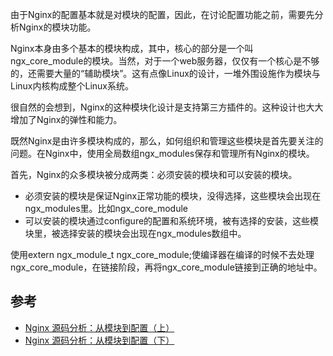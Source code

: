 由于Nginx的配置基本就是对模块的配置，因此，在讨论配置功能之前，需要先分析Nginx的模块功能。

Nginx本身由多个基本的模块构成，其中，核心的部分是一个叫ngx_core_module的模块。当然，对于一个web服务器，仅仅有一个核心是不够的，还需要大量的“辅助模块”。这有点像Linux的设计，一堆外围设施作为模块与Linux内核构成整个Linux系统。

很自然的会想到，Nginx的这种模块化设计是支持第三方插件的。这种设计也大大增加了Nginx的弹性和能力。

既然Nginx是由许多模块构成的，那么，如何组织和管理这些模块是首先要关注的问题。在Nginx中，使用全局数组ngx_modules保存和管理所有Nginx的模块。

首先，Nginx的众多模块被分成两类：必须安装的模块和可以安装的模块。

- 必须安装的模块是保证Nginx正常功能的模块，没得选择，这些模块会出现在ngx_modules里。比如ngx_core_module
- 可以安装的模块通过configure的配置和系统环境，被有选择的安装，这些模块里，被选择安装的模块会出现在ngx_modules数组中。

使用extern ngx_module_t ngx_core_module;使编译器在编译的时候不去处理ngx_core_module，在链接阶段，再将ngx_core_module链接到正确的地址中。



## 参考

- [Nginx 源码分析：从模块到配置（上）](https://segmentfault.com/a/1190000002778510)
- [Nginx 源码分析：从模块到配置（下）](https://segmentfault.com/a/1190000002780254)